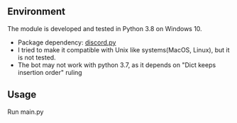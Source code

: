 ## Environment
The module is developed and tested in Python 3.8 on Windows 10.
* Package dependency: [discord.py](https://github.com/Rapptz/discord.py) 
* I tried to make it compatible with Unix like systems(MacOS, Linux), but it is not tested.
* The bot may not work with python 3.7, as it depends on "Dict keeps insertion order" ruling

## Usage
Run main.py